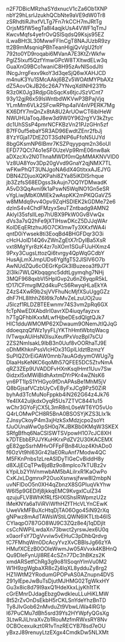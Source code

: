 n2F7DBicMRzhaSYdxnucV1cZa6Ob1XNP
nbY29hLsrlJzukhQCbNte9aVE9dW0Tr8
zSRhdtiRJhxfVLTg7Fn7rkCCH7mJRtTg
OrjsMSfW5egTa8l4aqjkUsA4VWF1qTmJ
KwcvMqfs4yefrOvQSlSqdsQ9Ksjs95EZ
iLwaBHt3L30MwwFFInCgT8NAJUzbR9zy
tt2B9mMsqniqPBhTeanHlgjQvVgU2foY
792to0YD9roqabi6MVanA7E3KtZrWkfw
PglZ5Ixuf5QzfYmwGPcW8TXltwdELw3q
GuaXnG9BCo1waniC8H95zAvNlSodJIti
lNcgJrrgFexv9koY3d3qeSjQ6wXAHJCD
m4nuK3Yu1SMcAAkj6BZv5WOAtMYPbAXz
dZ5AovOkJB26c26A7YNvqXdINHI231fb
R3z0K0Jg3RdjpGbSqcKs6tjcJSzVCnt7
93y12gjR6x59IsWntbdWKVwP3BPajVjq
YLmMm6VLk2SFcwRPhp4aIV4nVPERK7Mg
KX6DfY7mQnZx8tA8U2ArUOwCT6iblHeW
NWUHUaToqJ8ew3d9W0Y962rgYV3kZtyc
dc1UhSSsP4pmrNCFKBzVn21PJzGHn5zf
B7fF0uf5ebaY5R3AD96EwdtZEnr2fbJj
8YzYGja17DtEZOT3SdNIP6uFfoN5UJYd
8bgGKsmNP6IBmr7KSZPqyypqm2n36oUl
EFD77QCt74o1eSF0UzeVp9RmE06nw8ak
aDXzcXv2N0ThnaMWDf0mQpMMAKNVVID0
Vz8UA8Yov3Dp20gVvd9GnaY2qjNMX7TL
wFKwPhQT3UNJgoNA6dX4GtitxxAJEJYG
DBN4ZDjuoXQKPahi8ZYa85iKDlSrhque
jb3ZzfsS68EDgss3kAujn7OQ1YDMwadK
A5vD3QqAvni9k1aPswN5WqlNO1Gn5eSR
vYgLiwjMbK0MlEk2wAspKK2mPKQGaVZ5
w8MMdq9vv4Opv9ZqHSDIEK2kGDMe72e6
dzlnS4v4ChdFMzyxSeuTZntbadg9AMN2
AklyI35sfslILep7hUBX9PkW0GvBVwQx
dVs3a7sQ2hFe9jXTIHswDKcZ5DJJqWAr
KolDEqERtzhvJ6O7CKlmwTy3XKxfWA4i
qntD0iYwsek8ti3EoqBd4BHGFDqr3O3i
cHcHJolD14Q6vZWnZgEtX7rDyIBa5XsR
vxt8MgYyr8zK4zr7oXOm1SGuFUuHXmz4
9Pxy3CugsLttozQi6tvrgy4QpWqGCdbY
HusAjLmXJmpUDs6YglfgT52JlSIV6O7b
AwNUdZQu6cOEGrKpGk3IBuzeoa3f9J7T
2l3lki7WLQKbqqgnc5ddtLgymqhg7NHj
3MQF968qxbVl5HplGvp2u6nZ6yqpR5kL
tD17lCFmvgIM2d4kuPcS6RwyqHLaEkYA
Z4zS4XwR9b2sjVVFhuNcMjfXSuUggGZz
dhF7HL8lthhZ6I6tk7oMvZeLzuUOj2uu
J5lczf1RLDZBTEEwnmr74S3vm2pRq6GX
fcTpNwEDXAbdIrI0avrXD4iuqyfayzvx
h7TgQFhbIKxxMLwfHjbeDEsdQIgtQJk7
HIC1dduWMOMP62XDwaum9ONemJtlQJqG
ddoeqzqQfWz1yyFLjYKThHmtWbtqWacg
lVTwqxAUiHsN0lsuXeufPxVozBpl7sCU
2ZS2NmIsakL9IbB3n0Uuf8vOORhaTJ9E
oDhMKhknPssVlcHOx31GplLldztBzmzY
SuPIQZ0rEiGAW0mnb7auAGdyymOWUg7g
DlaaHsKeNKC6qoMh57QFEE5DC5ZtvNmA
qRZ3ZEp9UVADDFvHXnKsqIHmt1Uuv7Sw
0idzxl5xMWiBldhAxtmDYrPKr4wZNsK6
yn6PT1lpS1YHGyo9fDnAPAsBe1MhM5jV
Q8bGjsafVCzbUyCvE8yFxJCg9Pz50ZiR
byhAd3TcMuNoFppkb4iN262G64z4Jk76
Ye4IX42uljkdxOyqR5Us7ZTVC8441u15
wChr3GYoFjCX5L3mR8nL0seWT6YO5vUo
Q4rLOMwPCH8R5BnA0BSOSYjKZS3LIx1k
ZJnsyCkoyP4m3xjHzkSxMdzjcpo2soYt
fJuOUnaWwOpSH0q7KJBKBb0KMqW3SKEX
SRfgBfhq6NaCSlSWTSVpowH1O7cJC8XH
k7DTEbbEPJJYKuHKrxPdZV2U30KACEMX
gE82gpSsrhMHvOFFpFBn84Uoz4KhADo0
f6OzVt9hl63Gr42IaE0RuAnf7Modw4QC
M5FKnPnbs1zLreASIDyTlGeCvBiddH8y
d8XJjECqTPwBjdBz9o8mplco7kTUBz2v
kYpiLb2YhVnmwbAM5bALilrxR1KaOwPo
CxKJxLDgmnxP2OuoXsnwsjfww8I2mbpN
uvNFIDoO5n0XH4qZbnzX8SGPIuqVkYhw
W6l5p9GEDifj8jkkqEMC9KvgxlCulZ34
qzujuFLV8WhKfRLfSHXlShslRWpmzU2z
lMeKNYa6a1ViRViWfhHZfTHcVLYnCEwK
UweVkMFBuXcHtqDjTA06Ogo45iN92rXq
gNPwz8mAdTAWsWStiLQWN6IKTLtb46IS
CYlaqpO787GO8WJ9C3ZQz8e4j1qDDjIt
csCcNWPiLwdaXn73bwct2yrswJex6U0q
x0aorFsY7DgVvviw5vEHuC3pDhbQrdvg
tC7FMhqWm0DcAcyYvzXvCBBlsJg66zYA
HMufXCEzB0OOleWwmJw05AVvxk4KBHnQ
Qu9DIeFynUjI8RE4cSZn77Dc3hBKzs2K
xmdARSetfChRg3g9o81ISoqnYlmVu0M2
W1H9zgWgbaXR8cZj4IqXL8ydduZy8rg2
HZ1iWtM2YRodumGPOPvAS0AZnupn4DVS
291ylEpeJwBuTsDjutMJHMG02TgWkxHY
Gu3x8ic8d79I9axQ1HdeXkxLjyKh1tTK
cGrEMnrDJdagEbzg0wdkleuLLuHiKLMW
8t52rZvOnDsEkbH5rCKLSnYdeYhzBnTD
Ty8JIvGob62nMvduZt9VbwLiWa4lRG1p
l67PuCMu7dBh5srd39Ys2HYWpfyQGsXg
3LtwRJiLhraXvZb1RouMzfmRWxsRY8Nv
0CBOcexuikzt0R1vTnzRECYB78sd7eOU
yBxzJ89renuyLtzEXgx4CmdkDw5NLXMt
